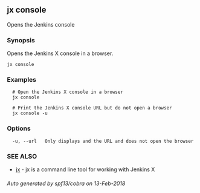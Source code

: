 ## jx console

Opens the Jenkins console

### Synopsis


Opens the Jenkins X console in a browser.

```
jx console
```

### Examples

```
  # Open the Jenkins X console in a browser
  jx console
  
  # Print the Jenkins X console URL but do not open a browser
  jx console -u
```

### Options

```
  -u, --url   Only displays and the URL and does not open the browser
```

### SEE ALSO
* [jx](jx.md)	 - jx is a command line tool for working with Jenkins X

###### Auto generated by spf13/cobra on 13-Feb-2018
